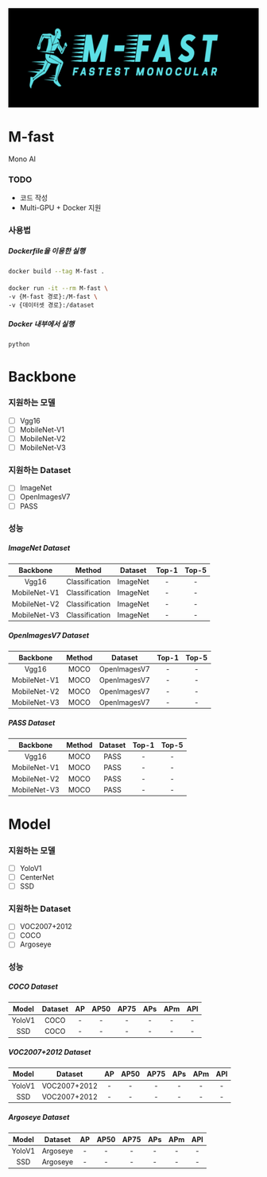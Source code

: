 <img src="./images/M-FastLogo.png" width="700px" height="200px" title="M-Fast Logo"/>

# M-fast
Mono AI 

### TODO
- 코드 작성 
- Multi-GPU + Docker 지원

### 사용법

##### Dockerfile을 이용한 실행
```bash
docker build --tag M-fast .

docker run -it --rm M-fast \
-v {M-fast 경로}:/M-fast \
-v {데이터셋 경로}:/dataset
```

##### Docker 내부에서 실행
```bash
python 
```

# Backbone
### 지원하는 모델
- [ ] Vgg16
- [ ] MobileNet-V1
- [ ] MobileNet-V2
- [ ] MobileNet-V3

### 지원하는 Dataset
- [ ] ImageNet
- [ ] OpenImagesV7
- [ ] PASS

### 성능
##### ImageNet Dataset
|Backbone|Method|Dataset|Top-1|Top-5|
|:---:|:---:|:---:|:---:|:---:|
|Vgg16|Classification|ImageNet|-|-|
|MobileNet-V1|Classification|ImageNet|-|-|
|MobileNet-V2|Classification|ImageNet|-|-|
|MobileNet-V3|Classification|ImageNet|-|-|

##### OpenImagesV7 Dataset
|Backbone|Method|Dataset|Top-1|Top-5|
|:---:|:---:|:---:|:---:|:---:|
|Vgg16|MOCO|OpenImagesV7|-|-|
|MobileNet-V1|MOCO|OpenImagesV7|-|-|
|MobileNet-V2|MOCO|OpenImagesV7|-|-|
|MobileNet-V3|MOCO|OpenImagesV7|-|-|

##### PASS Dataset
|Backbone|Method|Dataset|Top-1|Top-5|
|:---:|:---:|:---:|:---:|:---:|
|Vgg16|MOCO|PASS|-|-|
|MobileNet-V1|MOCO|PASS|-|-|
|MobileNet-V2|MOCO|PASS|-|-|
|MobileNet-V3|MOCO|PASS|-|-|
  
# Model
### 지원하는 모델
- [ ] YoloV1
- [ ] CenterNet
- [ ] SSD

### 지원하는 Dataset
- [ ] VOC2007+2012
- [ ] COCO
- [ ] Argoseye

### 성능
##### COCO Dataset
|Model|Dataset|AP|AP50|AP75|APs|APm|APl|
|:---:|:---:|:---:|:---:|:---:|:---:|:---:|:---:|
|YoloV1|COCO|-|-|-|-|-|-|
|SSD|COCO|-|-|-|-|-|-|

##### VOC2007+2012 Dataset
|Model|Dataset|AP|AP50|AP75|APs|APm|APl|
|:---:|:---:|:---:|:---:|:---:|:---:|:---:|:---:|
|YoloV1|VOC2007+2012|-|-|-|-|-|-|
|SSD|VOC2007+2012|-|-|-|-|-|-|

##### Argoseye Dataset
|Model|Dataset|AP|AP50|AP75|APs|APm|APl|
|:---:|:---:|:---:|:---:|:---:|:---:|:---:|:---:|
|YoloV1|Argoseye|-|-|-|-|-|-|
|SSD|Argoseye|-|-|-|-|-|-|